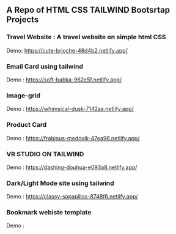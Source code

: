 ## A Repo of HTML CSS TAILWIND Bootsrtap Projects

### Travel Website : A travel website on simple html CSS

Demo: https://cute-brioche-48d4b2.netlify.app/

### Email Card using tailwind

Demo : https://soft-babka-962c5f.netlify.app/

### Image-grid

Demo : https://whimsical-dusk-7142aa.netlify.app/

### Product Card

Demo : https://frabjous-medovik-47ea96.netlify.app/

### VR STUDIO ON TAILWIND

Demo : https://dashing-douhua-e093a8.netlify.app/

### Dark/Light Mode site using tailwind

Demo : https://classy-sopapillas-8748f6.netlify.app/

### Bookmark webiste template

Demo :
